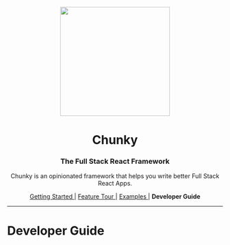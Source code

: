 <p align="center"> <img src="https://raw.githubusercontent.com/fluidtrends/chunky/master/logo.gif" width="256px"> </p>
<h1 align="center"> Chunky </h1>
<h3 align="center"> The Full Stack React Framework </h3>
<p align="center"> Chunky is an opinionated framework that helps you write better Full Stack React Apps. </p>

<p align="center">
<a href="../start/README.md"> Getting Started </a> |
<a href="../features/README.md"> Feature Tour </a> |
<a href="../examples/README.md"> Examples </a> |
<strong> Developer Guide </strong>
</p>

<hr/>

# Developer Guide
